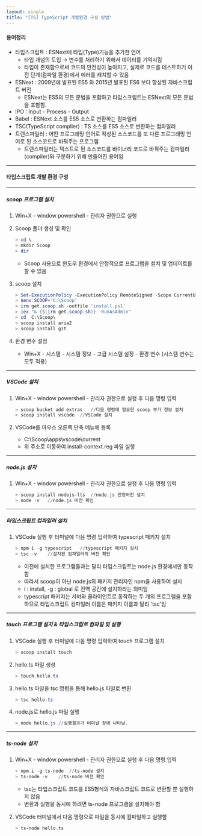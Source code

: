 ```yaml
---
layout: single
title: "[TS] TypeScript 개발환경 구성 방법"
---
```


#### **용어정리**

- 타입스크립트 : ESNext에 타입(Type)기능을 추가한 언어
    - 타입 개념의 도입 → 변수를 처리하기 위해서 데이터를 기억시킴
    - 타입이 존재함으로써 코드의 안전성이 높아지고, 실제로 코드를 테스트하기 이전 단계(컴파일 환경)에서 에러를 캐치할 수 있음
- ESNext : 2009년에 발표된 ES5 와 2015년 발표된 ES6 보다 향상된 자바스크립트 버전
    - ESNext는 ES5의 모든 문법을 포함하고 타입스크립트는 ESNext의 모든 문법을 포함함.
- IPO : Input - Process - Output
- Babel : ESNext 소스를 ES5 소스로 변환하는 컴파일러
- TSC(TypeScript complier) : TS 소스를 ES5 소스로 변환하는 컴파일러
- 트랜스파일러 : 어떤 프로그래밍 언어로 작성된 소스코드를 또 다른 프로그래밍 언어로 된 소스코드로 바꿔주는 프로그램
    - 트랜스파일러는 텍스트로 된 소스코드를 바이너리 코드로 바꿔주는 컴파일러(compiler)와 구분하기 위해 만들어진 용어임

---

#### 타입스크립트 개발 환경 구성

---

##### scoop 프로그램 설치

1. Win+X - window powershell - 관리자 권한으로 실행
2. Scoop 폴더 생성 및 확인
    
    ```powershell
    > cd \ 
    > mkdir Scoop
    > dir
    ```
    
    - Scoop 사용으로 윈도우 환경에서 안정적으로 프로그램을 설치 및 업데이트를 할 수 있음

1. scoop 설치
    
    ```powershell
    > Set-ExecutionPolicy -ExecutionPolicy RemoteSigned -Scope CurrentUser	//명령 실행 후 A키 입력
    > $env:SCOOP='C:\Scoop'
    > irm get.scoop.sh -outfile 'install.ps1'
    > iex "& {$(irm get.scoop.sh)} -RunAsAdmin"
    > cd  C:\Scoop\
    > scoop install aria2
    > scoop install git
    ```
    
2. 환경 변수 설정
    - Win+X - 시스템 - 시스템 정보 - 고급 시스템 설정 - 환경 변수 (시스템 변수는 모두 적용)

---

##### VSCode 설치

1. Win+X - window powershell - 관리자 권한으로 실행 후 다음 명령 입력
    
    ```powershell
    > scoop bucket add extras	//다음 명령에 필요한 scoop 부가 정보 설치
    > scoop install vscode	//VSCode 설치
    ```
    
2. VSCode를 마우스 오른쪽 단축 메뉴에 등록
    - C:\Scoop\apps\vscode\current
    - 위 주소로 이동하여 install-context.reg 파일 실행
    

---

##### node.js 설치

1. Win+X - window powershell - 관리자 권한으로 실행 후 다음 명령 입력
    
    ```powershell
    > scoop install nodejs-lts	//node.js 안정버전 설치
    > node -v	//node.js 버전 확인
    ```
    

---

##### 타입스크립트 컴파일러 설치

1. VSCode 실행 후 터미널에 다음 명령 입력하여 typescript 패키지 설치
    
    ```powershell
    > npm i -g typescript	//typescript 패키지 설치
    > tsc -v	//설치된 컴파일러의 버전 확인
    ```
    
    - 이전에 설치한 프로그램들과는 달리 타입스크립트는 node.js 환경에서만 동작함
    - 따라서 scoop이 아닌 node.js의 패키지 관리자인 npm을 사용하여 설치
    - i : install, -g : global 로 전역 공간에 설치하라는 의미임
    - typescript 패키지는 서버와 클라이언트로 동작하는 두 개의 프로그램을 포함하므로 타입스크립트 컴파일러 이름은 패키지 이름과 달리 'tsc'임

---

##### touch 프로그램 설치 & 타입스크립트 컴파일 및 실행

1. VSCode 실행 후 터미널에 다음 명령 입력하여 touch 프로그램 설치
    
    ```powershell
    > scoop install touch
    ```
    
2. hello.ts 파일 생성
    
    ```powershell
    > touch hello.ts
    ```
    
3. hello.ts 파일을 tsc 명령을 통해 hello.js 파일로 변환
    
    ```powershell
    > tsc hello.ts
    ```
    
4. node.js로 hello.js 파일 실행
    
    ```powershell
    > node hello.js //실행결과가 터미널 창에 나타남.
    ```
    

---

##### ts-node 설치

1. Win+X - window powershell - 관리자 권한으로 실행 후 다음 명령 입력
    
    ```powershell
    > npm i -g ts-node	//ts-node 설치
    > ts-node -v	//ts-node 버전 확인
    ```
    
    - tsc는 타입스크립트 코드를 ES5형식의 자바스크립트 코드로 변환할 뿐 실행하지 않음
    - 변환과 실행을 동시에 하려면 ts-node 프로그램을 설치해야 함
2. VSCode 터미널에서 다음 명령으로 파일을 동시에 컴파일하고 실행함
    
    ```powershell
    > ts-node hello.ts
    ```
